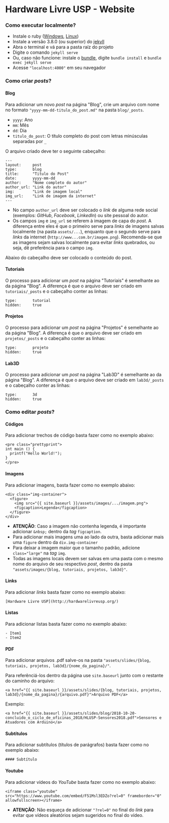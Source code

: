 # Hardware Livre USP - Website

### Como executar localmente?

- Instale o ruby ([Windows](https://rubyinstaller.org/downloads/), [Linux](https://www.ruby-lang.org/en/documentation/installation/))
- Instale a versão 3.8.0 (ou superior) do [jekyll](https://jekyllrb.com/docs/installation/)
- Abra o terminal e vá para a pasta raíz do projeto
- Digite o comando `jekyll serve`
- Ou, caso não funcione: instale o [bundle](https://bundler.io/), digite `bundle install` e `bundle exec jekyll serve`
- Acesse `"localhost:4000"` em seu navegador

### Como criar *posts*?

#### Blog

Para adicionar um novo *post* na página "Blog", crie um arquivo com nome no formato `"yyyy-mm-dd-titulo_do_post.md"` na pasta `blog/_posts`.
- `yyyy`: Ano
- `mm`: Mês
- `dd`: Dia
- `titulo_do_post`: O título completo do post com letras minúsculas separadas por `_`

O arquivo criado deve ter o seguinte cabeçalho:

```
---
layout:     post
type:       blog
title:      "Titulo do Post"
date:       yyyy-mm-dd
author:     "Nome completo do autor"
author_url: "Link do autor"
img:        "Link de imagem local"
img_url:    "Link de imagem da internet"
---
```
- No campo `author_url` deve ser colocado o *link* de alguma rede social (exemplos: *GitHub*, *Facebook*, *LinkedIn*) ou site pessoal do autor.
- Os campos `img` e `img_url` se referem à imagem de capa do *post*. A diferença entre eles é que o primeiro serve para *links* de imagens salvas localmente (na pasta `assets/...`), enquanto que o segundo serve para *links* da internet (`http://www...com.br/imagem.png`). Recomenda-se que as imagens sejam salvas localmente para evitar *links* quebrados, ou seja, dê preferência para o campo `img`.

Abaixo do cabeçalho deve ser colocado o conteúdo do post.

#### Tutoriais

O processo para adicionar um *post* na página "Tutoriais" é semelhante ao da página "Blog". A diferença é que o arquivo deve ser criado em `tutoriais/_posts` e o cabeçalho conter as linhas:

```
type:       tutorial
hidden:     true
```

#### Projetos

O processo para adicionar um *post* na página "Projetos" é semelhante ao da página "Blog". A diferença é que o arquivo deve ser criado em `projetos/_posts` e o cabeçalho conter as linhas:

```
type:       projeto
hidden:     true
```

#### Lab3D

O processo para adicionar um *post* na página "Lab3D" é semelhante ao da página "Blog". A diferença é que o arquivo deve ser criado em `lab3d/_posts` e o cabeçalho conter as linhas:

```
type:       3d
hidden:     true
```

### Como editar *posts*?

#### Códigos

Para adicionar trechos de código basta fazer como no exemplo abaixo:

```
<pre class="prettyprint">
int main () {
  printf("Hello World!");
}
</pre>
```

#### Imagens

Para adicionar imagens, basta fazer como no exemplo abaixo:

```
<div class="img-container">
  <figure>
    <img src="{{ site.baseurl }}/assets/images/.../imagem.png">
    <figcaption>Legenda</figcaption>
  </figure>
</div>
```

- **ATENÇÃO**: Caso a imagem não contenha legenda, é importante adicionar `&nbsp;` dentro da *tag* `figcaption`.
- Para adicionar mais imagens uma ao lado da outra, basta adicionar mais uma `figure` dentro da `div.img-container`
- Para deixar a imagem maior que o tamanho padrão, adicione `class="large"` na *tag* `img`.
- Todas as imagens locais devem ser salvas em uma pasta com o mesmo nome do arquivo de seu respectivo *post*, dentro da pasta `"assets/images/{blog, tutoriais, projetos, lab3d}"`.

#### Links

Para adicionar *links* basta fazer como no exemplo abaixo:

```
[Hardware Livre USP](http://hardwarelivreusp.org/)
```

#### Listas

Para adicionar listas basta fazer como no exemplo abaixo:

```
- Item1
- Item2
```

#### PDF

Para adicionar arquivos .pdf salve-os na pasta `"assets/slides/{blog, tutoriais, projetos, lab3d}/{nome_da_pagina}/"`.

Para referênciá-los dentro da página use `site.baseurl` junto com o restante do caminho do arquivo:

```
<a href="{{ site.baseurl }}/assets/slides/{blog, tutoriais, projetos, lab3d}/{nome_da_pagina}/{arquivo.pdf}">Arquivo PDF</a>
```
Exemplo:
```
<a href="{{ site.baseurl }}/assets/slides/blog/2018-10-20-concluido_o_ciclo_de_oficinas_2018/HLUSP-Sensores2018.pdf">Sensores e Atuadores com Arduino</a>
```

#### Subtítulos

Para adicionar subtítulos (títulos de parágrafos) basta fazer como no exemplo abaixo:

```
#### Subtítulo
```

#### Youtube

Para adicionar vídeos do *YouTube* basta fazer como no exemplo abaixo:

```
<iframe class="youtube" src="https://www.youtube.com/embed/F51Msl3EDZo?rel=0" frameborder="0" allowfullscreen></iframe>
```

- **ATENÇÃO**: Não esqueça de adicionar `"?rel=0"` no final do *link* para evitar que vídeos aleatórios sejam sugeridos no final do vídeo.
